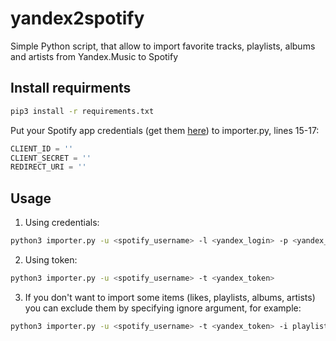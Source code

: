 # yandex2spotify
Simple Python script, that allow to import favorite tracks, playlists, albums and artists from Yandex.Music to Spotify

## Install requirments
```bash
pip3 install -r requirements.txt
```

Put your Spotify app credentials (get them [here](https://developer.spotify.com/dashboard/applications)) to importer.py, lines 15-17:
```python
CLIENT_ID = ''
CLIENT_SECRET = ''
REDIRECT_URI = ''
```

## Usage
1) Using credentials:
```bash
python3 importer.py -u <spotify_username> -l <yandex_login> -p <yandex_password>
```
2) Using token:
```bash
python3 importer.py -u <spotify_username> -t <yandex_token>
```

3) If you don't want to import some items (likes, playlists, albums, artists) you can exclude them by specifying ignore argument, for example:
```bash
python3 importer.py -u <spotify_username> -t <yandex_token> -i playlists albums artists
```
